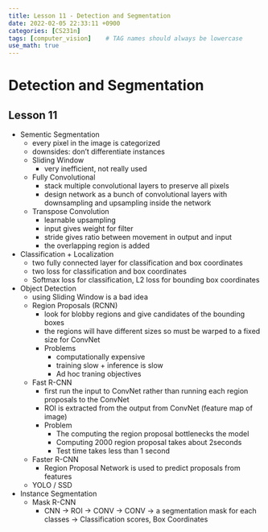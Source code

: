 ```yaml
---
title: Lesson 11 - Detection and Segmentation
date: 2022-02-05 22:33:11 +0900
categories: [CS231n]
tags: [computer_vision]    # TAG names should always be lowercase
use_math: true
--- 
```


# **Detection and Segmentation**

## **Lesson 11**

- Sementic Segmentation
    - every pixel in the image is categorized
    - downsides: don’t differentiate instances
    - Sliding Window
        - very inefficient, not really used
    - Fully Convolutional
        - stack multiple convolutional layers to preserve all pixels
        - design network as a bunch of convolutional layers with downsampling and upsampling inside the network
    - Transpose Convolution
        - learnable upsampling
        - input gives weight for filter
        - stride gives ratio between movement in output and input
        - the overlapping region is added
- Classification + Localization
    - two fully connected layer for classification and box coordinates
    - two loss for classification and box coordinates
    - Softmax loss for classification, L2 loss for bounding box coordinates
- Object Detection
    - using Sliding Window is a bad idea
    - Region Proposals (RCNN)
        - look for blobby regions and give candidates of the bounding boxes
        - the regions will have different sizes so must be warped to a fixed size for ConvNet
        - Problems
            - computationally expensive
            - training slow + inference is slow
            - Ad hoc traning objectives
    - Fast R-CNN
        - first run the input to ConvNet rather than running each region proposals to the ConvNet
        - ROI is extracted from the output from ConvNet (feature map of image)
        - Problem
            - The computing the region proposal bottlenecks the model
            - Computing 2000 region proposal takes about 2seconds
            - Test time takes less than 1 second
    - Faster R-CNN
        - Region Proposal Network is used to predict proposals from features
    - YOLO / SSD
- Instance Segmentation
    - Mask R-CNN
        - CNN → ROI → CONV → CONV → a segmentation mask for each classes
                             → Classification scores, Box Coordinates